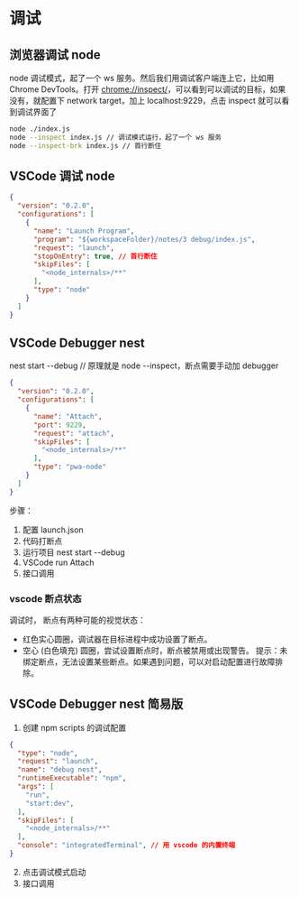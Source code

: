 # 调试

## 浏览器调试 node

node 调试模式，起了一个 ws 服务。然后我们用调试客户端连上它，比如用 Chrome DevTools。打开 <chrome://inspect/>，可以看到可以调试的目标，如果没有，就配置下 network target，加上 localhost:9229，点击 inspect 就可以看到调试界面了

```sh
node ./index.js
node --inspect index.js // 调试模式运行，起了一个 ws 服务
node --inspect-brk index.js // 首行断住
```

## VSCode 调试 node

```json :.vscode/launch.json
{
  "version": "0.2.0",
  "configurations": [
    {
      "name": "Launch Program",
      "program": "${workspaceFolder}/notes/3 debug/index.js",
      "request": "launch",
      "stopOnEntry": true, // 首行断住
      "skipFiles": [
        "<node_internals>/**"
      ],
      "type": "node"
    }
  ]
}
```

## VSCode Debugger nest

nest start --debug // 原理就是 node --inspect，断点需要手动加 debugger

```json :.vscode/launch.json
{
  "version": "0.2.0",
  "configurations": [
    {
      "name": "Attach",
      "port": 9229,
      "request": "attach",
      "skipFiles": [
        "<node_internals>/**"
      ],
      "type": "pwa-node"
    }
  ]
}
```

步骤：

1. 配置 launch.json
2. 代码打断点
3. 运行项目 nest start --debug
4. VSCode run Attach
5. 接口调用

### vscode 断点状态

调试时， 断点有两种可能的视觉状态：

- 红色实心圆圈，调试器在目标进程中成功设置了断点。
- 空心 (白色填充) 圆圈，尝试设置断点时，断点被禁用或出现警告。
提示：未绑定断点，无法设置某些断点。如果遇到问题，可以对启动配置进行故障排除。

## VSCode Debugger nest 简易版

1. 创建 npm scripts 的调试配置

```json :.vscode/launch.json
{
  "type": "node",
  "request": "launch",
  "name": "debug nest",
  "runtimeExecutable": "npm",
  "args": [
    "run",
    "start:dev",
  ],
  "skipFiles": [
    "<node_internals>/**"
  ],
  "console": "integratedTerminal", // 用 vscode 的内置终端
}
```

2. 点击调试模式启动
3. 接口调用
